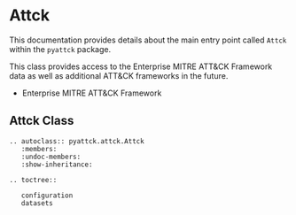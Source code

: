 # Attck

This documentation provides details about the main entry point called `Attck` within the `pyattck` package.

This class provides access to the Enterprise MITRE ATT&CK Framework data as well as additional ATT&CK frameworks in the future.

* Enterprise MITRE ATT&CK Framework

## Attck Class

```eval_rst
.. autoclass:: pyattck.attck.Attck
   :members:
   :undoc-members:
   :show-inheritance:
```

```eval_rst
.. toctree::
   
   configuration
   datasets
```